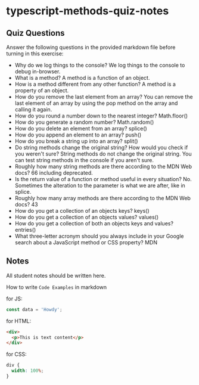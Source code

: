 # typescript-methods-quiz-notes

## Quiz Questions

Answer the following questions in the provided markdown file before turning in this exercise:

- Why do we log things to the console?
  We log things to the console to debug in-browser.
- What is a method?
  A method is a function of an object.
- How is a method different from any other function?
  A method is a property of an object.
- How do you remove the last element from an array?
  You can remove the last element of an array by using the pop method on the array and calling it again.
- How do you round a number down to the nearest integer?
  Math.floor()
- How do you generate a random number?
  Math.random()
- How do you delete an element from an array?
  splice()
- How do you append an element to an array?
  push()
- How do you break a string up into an array?
  split()
- Do string methods change the original string? How would you check if you weren't sure?
  String methods do not change the original string. You can test string methods in the console if you aren't sure.
- Roughly how many string methods are there according to the MDN Web docs?
  66 including deprecated.
- Is the return value of a function or method useful in every situation?
  No. Sometimes the alteration to the parameter is what we are after, like in splice.
- Roughly how many array methods are there according to the MDN Web docs?
  43
- How do you get a collection of an objects keys?
  keys()
- How do you get a collection of an objects values?
  values()
- How do you get a collection of both an objects keys and values?
  entries()
- What three-letter acronym should you always include in your Google search about a JavaScript method or CSS property?
  MDN

## Notes

All student notes should be written here.

How to write `Code Examples` in markdown

for JS:

```javascript
const data = 'Howdy';
```

for HTML:

```html
<div>
  <p>This is text content</p>
</div>
```

for CSS:

```css
div {
  width: 100%;
}
```

